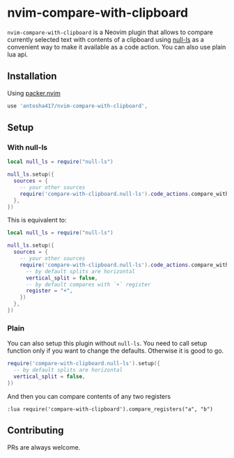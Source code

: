# nvim-compare-with-clipboard

`nvim-compare-with-clipboard` is a Neovim plugin that allows to compare currently selected text with contents of a clipboard using [null-ls](https://github.com/jose-elias-alvarez/null-ls.nvim) as a convenient way to make it available as a code action. You can also use plain lua api.


## Installation
Using [packer.nvim](https://github.com/wbthomason/packer.nvim)

```lua
use 'antosha417/nvim-compare-with-clipboard',
```

## Setup
### With null-ls
```lua
local null_ls = require("null-ls")

null_ls.setup({
  sources = {
    -- your other sources
    require('compare-with-clipboard.null-ls').code_actions.compare_with_clipboard()
  },
})
```
This is equivalent to:
```lua
local null_ls = require("null-ls")

null_ls.setup({
  sources = {
    -- your other sources
    require('compare-with-clipboard.null-ls').code_actions.compare_with_clipboard({
      -- by default splits are horizontal
      vertical_split = false,
      -- by default compares with `+` register
      register = "+",
    })
  },
})
```
### Plain
You can also setup this plugin without `null-ls`. You need to call setup function only if you want to change the defaults. Otherwise it is good to go.
```lua
require('compare-with-clipboard.null-ls').setup({
  -- by default splits are horizontal
  vertical_split = false,
})
```
And then you can compare contents of any two registers
```vim
:lua require('compare-with-clipboard').compare_registers("a", "b")
```

## Contributing
PRs are always welcome.

